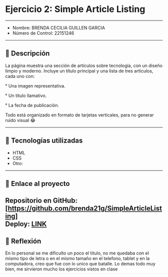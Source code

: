 # Ejercicio 2: Simple Article Listing

---

- Nombre: BRENDA CECILIA GUILLEN GARCIA
- Número de Control: 22151246

---

## 📌 Descripción
La página muestra una sección de artículos sobre tecnología, con un diseño limpio y moderno. Incluye un título principal y una lista de tres artículos, cada uno con:

° Una imagen representativa.

° Un título llamativo.

° La fecha de publicación.

Todo está organizado en formato de tarjetas verticales, para no generar ruido visual 😂

---

## 🚀 Tecnologías utilizadas
- HTML  
- CSS  
- Otro: 

---

## 🔗 Enlace al proyecto
Repositorio en GitHub: [https://github.com/brenda21g/SimpleArticleListing]  
Deploy: [LINK]( https://brenda21g.github.io/SimpleArticleListing/)
---

## 📝 Reflexión
En lo personal se me dificulto un poco el titulo, no me quedaba con el mismo tipo de letra o en el mismo tamaño en el telefono, tablet y en la computadora, creo que fue con lo unico que batalle. Lo demas todo muy bien, me sirvieron mucho los ejercicios vistos en clase 

